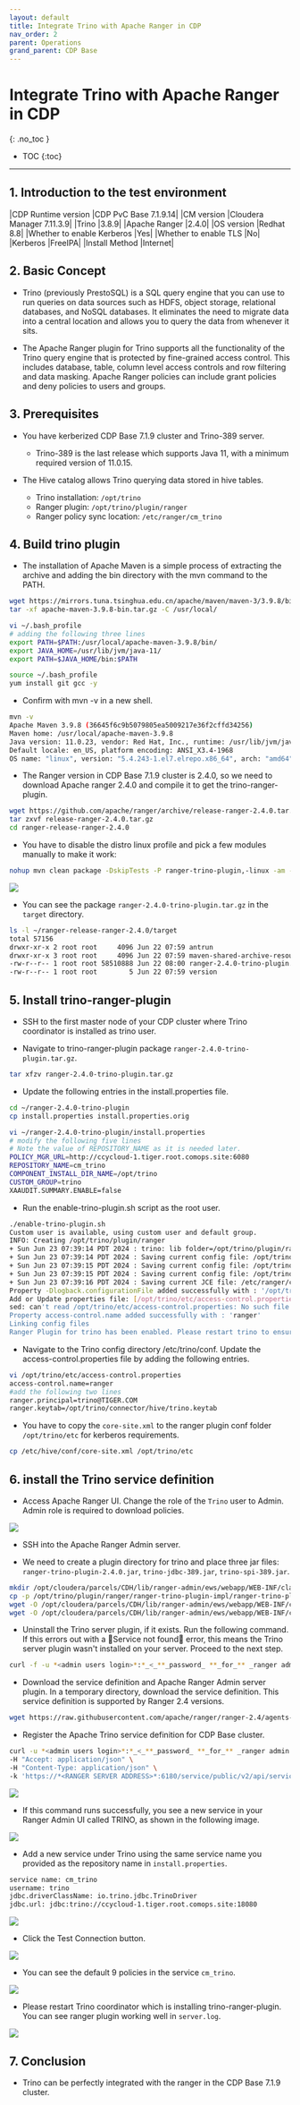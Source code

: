 ```yaml
---
layout: default
title: Integrate Trino with Apache Ranger in CDP
nav_order: 2
parent: Operations
grand_parent: CDP Base
---
```


# Integrate Trino with Apache Ranger in CDP
{: .no_toc }

- TOC
{:toc}

---

## 1. Introduction to the test environment

|CDP Runtime version |CDP PvC Base 7.1.9.14|
|CM version |Cloudera Manager 7.11.3.9|
|Trino |3.8.9|
|Apache Ranger |2.4.0|
|OS version |Redhat 8.8|
|Whether to enable Kerberos |Yes|
|Whether to enable TLS |No|
|Kerberos |FreeIPA|
|Install Method |Internet|

## 2. Basic Concept

- Trino (previously PrestoSQL) is a SQL query engine that you can use to run queries on data sources such as HDFS, object storage, relational databases, and NoSQL databases. It eliminates the need to migrate data into a central location and allows you to query the data from whenever it sits.

- The Apache Ranger plugin for Trino supports all the functionality of the Trino query engine that is protected by fine-grained access control. This includes database, table, column level access controls and row filtering and data masking. Apache Ranger policies can include grant policies and deny policies to users and groups. 

## 3. Prerequisites

- You have kerberized CDP Base 7.1.9 cluster and Trino-389 server.
    - Trino-389 is the last release which supports Java 11, with a minimum required version of 11.0.15. 

- The Hive catalog allows Trino querying data stored in hive tables.
    - Trino installation: `/opt/trino`
    - Ranger plugin: `/opt/trino/plugin/ranger`
    - Ranger policy sync location: `/etc/ranger/cm_trino`

## 4. Build trino plugin

- The installation of Apache Maven is a simple process of extracting the archive and adding the bin directory with the mvn command to the PATH.

```bash
wget https://mirrors.tuna.tsinghua.edu.cn/apache/maven/maven-3/3.9.8/binaries/apache-maven-3.9.8-bin.tar.gz --no-check-certificate
tar -xf apache-maven-3.9.8-bin.tar.gz -C /usr/local/  

vi ~/.bash_profile
# adding the following three lines
export PATH=$PATH:/usr/local/apache-maven-3.9.8/bin/
export JAVA_HOME=/usr/lib/jvm/java-11/
export PATH=$JAVA_HOME/bin:$PATH

source ~/.bash_profile
yum install git gcc -y  
```

- Confirm with mvn -v in a new shell.
```bash
mvn -v
Apache Maven 3.9.8 (36645f6c9b5079805ea5009217e36f2cffd34256)
Maven home: /usr/local/apache-maven-3.9.8
Java version: 11.0.23, vendor: Red Hat, Inc., runtime: /usr/lib/jvm/java-11-openjdk-11.0.23.0.9-3.el8.x86_64
Default locale: en_US, platform encoding: ANSI_X3.4-1968
OS name: "linux", version: "5.4.243-1.el7.elrepo.x86_64", arch: "amd64", family: "unix"
```

- The Ranger version in CDP Base 7.1.9 cluster is 2.4.0, so we need to download Apache ranger 2.4.0 and compile it to get the trino-ranger-plugin.
```bash
wget https://github.com/apache/ranger/archive/release-ranger-2.4.0.tar.gz
tar zxvf release-ranger-2.4.0.tar.gz
cd ranger-release-ranger-2.4.0
```

- You have to disable the distro linux profile and pick a few modules manually to make it work:
```bash
nohup mvn clean package -DskipTests -P ranger-trino-plugin,-linux -am -pl distro,plugin-trino,ranger-trino-plugin-shim,agents-installer,credentialbuilder
```

![](../../assets/images/base/trino01.png)

- You can see the package `ranger-2.4.0-trino-plugin.tar.gz` in the `target` directory.
```bash
ls -l ~/ranger-release-ranger-2.4.0/target
total 57156
drwxr-xr-x 2 root root     4096 Jun 22 07:59 antrun
drwxr-xr-x 3 root root     4096 Jun 22 07:59 maven-shared-archive-resources
-rw-r--r-- 1 root root 58510888 Jun 22 08:00 ranger-2.4.0-trino-plugin.tar.gz
-rw-r--r-- 1 root root        5 Jun 22 07:59 version
```


## 5. Install trino-ranger-plugin

- SSH to the first master node of your CDP cluster where Trino coordinator is installed as trino user.

- Navigate to trino-ranger-plugin package `ranger-2.4.0-trino-plugin.tar.gz`.
```bash
tar xfzv ranger-2.4.0-trino-plugin.tar.gz
```

- Update the following entries in the install.properties file.

```bash
cd ~/ranger-2.4.0-trino-plugin
cp install.properties install.properties.orig

vi ~/ranger-2.4.0-trino-plugin/install.properties
# modify the following five lines
# Note the value of REPOSITORY_NAME as it is needed later.
POLICY_MGR_URL=http://ccycloud-1.tiger.root.comops.site:6080
REPOSITORY_NAME=cm_trino
COMPONENT_INSTALL_DIR_NAME=/opt/trino
CUSTOM_GROUP=trino
XAAUDIT.SUMMARY.ENABLE=false
```

- Run the enable-trino-plugin.sh script as the root user.
```bash
./enable-trino-plugin.sh
Custom user is available, using custom user and default group.
INFO: Creating /opt/trino/plugin/ranger
+ Sun Jun 23 07:39:14 PDT 2024 : trino: lib folder=/opt/trino/plugin/ranger conf folder=/opt/trino/etc
+ Sun Jun 23 07:39:14 PDT 2024 : Saving current config file: /opt/trino/etc/ranger-policymgr-ssl.xml to /opt/trino/etc/.ranger-policymgr-ssl.xml.20240623-073914 ...
+ Sun Jun 23 07:39:15 PDT 2024 : Saving current config file: /opt/trino/etc/ranger-trino-audit.xml to /opt/trino/etc/.ranger-trino-audit.xml.20240623-073914 ...
+ Sun Jun 23 07:39:15 PDT 2024 : Saving current config file: /opt/trino/etc/ranger-trino-security.xml to /opt/trino/etc/.ranger-trino-security.xml.20240623-073914 ...
+ Sun Jun 23 07:39:16 PDT 2024 : Saving current JCE file: /etc/ranger/cm_trino/cred.jceks to /etc/ranger/cm_trino/.cred.jceks.20240623073916 ...
Property -Dlogback.configurationFile added successfully with : '/opt/trino/etc/trino-ranger-plugin-logback.xml'
Add or Update properties file: [/opt/trino/etc/access-control.properties] ...
sed: can't read /opt/trino/etc/access-control.properties: No such file or directory
Property access-control.name added successfully with : 'ranger'
Linking config files
Ranger Plugin for trino has been enabled. Please restart trino to ensure that changes are effective.
```

- Navigate to the Trino config directory /etc/trino/conf. Update the access-control.properties file by adding the following entries.
```bash
vi /opt/trino/etc/access-control.properties
access-control.name=ranger
#add the following two lines
ranger.principal=trino@TIGER.COM
ranger.keytab=/opt/trino/connector/hive/trino.keytab
```

- You have to copy the `core-site.xml` to the ranger plugin conf folder `/opt/trino/etc` for kerberos requirements.
```bash
cp /etc/hive/conf/core-site.xml /opt/trino/etc
```

## 6. install the Trino service definition

- Access Apache Ranger UI. Change the role of the `Trino` user to Admin. Admin role is required to download policies.

![](../../assets/images/base/trino07.png)

- SSH into the Apache Ranger Admin server. 

- We need to create a plugin directory for trino and place three jar files: `ranger-trino-plugin-2.4.0.jar`, `trino-jdbc-389.jar`, `trino-spi-389.jar`.
```bash
mkdir /opt/cloudera/parcels/CDH/lib/ranger-admin/ews/webapp/WEB-INF/classes/ranger-plugins/trino
cp -p /opt/trino/plugin/ranger/ranger-trino-plugin-impl/ranger-trino-plugin-2.4.0.jar /opt/cloudera/parcels/CDH/lib/ranger-admin/ews/webapp/WEB-INF/classes/ranger-plugins/trino/
wget -O /opt/cloudera/parcels/CDH/lib/ranger-admin/ews/webapp/WEB-INF/classes/ranger-plugins/trino/trino-jdbc-389.jar https://repo1.maven.org/maven2/io/trino/trino-jdbc/389/trino-jdbc-389.jar
wget -O /opt/cloudera/parcels/CDH/lib/ranger-admin/ews/webapp/WEB-INF/classes/ranger-plugins/trino/trino-spi-389.jar https://repo1.maven.org/maven2/io/trino/trino-spi/389/trino-spi-389.jar
```

- Uninstall the Trino server plugin, if it exists. Run the following command. If this errors out with a Service not found error, this means the Trino server plugin wasn't installed on your server. Proceed to the next step.
```bash
curl -f -u *<admin users login>*:*_<_**_password_ **_for_** _ranger admin user_**_>_* -X DELETE -k 'https://*<RANGER SERVER ADDRESS>*:6182/service/public/v2/api/servicedef/name/trino'
```

- Download the service definition and Apache Ranger Admin server plugin. In a temporary directory, download the service definition. This service definition is supported by Ranger 2.4 versions.
```bash
wget https://raw.githubusercontent.com/apache/ranger/ranger-2.4/agents-common/src/main/resources/service-defs/ranger-servicedef-trino.json
```

- Register the Apache Trino service definition for CDP Base cluster.
```bash
curl -u *<admin users login>*:*_<_**_password_ **_for_** _ranger admin user_**_>_* -X POST -d @ranger-servicedef-trino.json \
-H "Accept: application/json" \
-H "Content-Type: application/json" \
-k 'https://*<RANGER SERVER ADDRESS>*:6180/service/public/v2/api/servicedef'
```

![](../../assets/images/base/trino02.png)

- If this command runs successfully, you see a new service in your Ranger Admin UI called TRINO, as shown in the following image.

![](../../assets/images/base/trino03.png)

- Add a new service under Trino using the same service name you provided as the repository name in `install.properties`.
```bash
service name: cm_trino
username: trino
jdbc.driverClassName: io.trino.jdbc.TrinoDriver
jdbc.url: jdbc:trino://ccycloud-1.tiger.root.comops.site:18080
```

![](../../assets/images/base/trino04.png)

- Click the Test Connection button.

![](../../assets/images/base/trino05.png)

- You can see the default 9 policies in the service `cm_trino`.

![](../../assets/images/base/trino08.png)

- Please restart Trino coordinator which is installing trino-ranger-plugin. You can see ranger plugin working well in `server.log`.

![](../../assets/images/base/trino06.png)


## 7. Conclusion

- Trino can be perfectly integrated with the ranger in the CDP Base 7.1.9 cluster.


